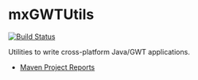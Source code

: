 mxGWTUtils
==========

[![Build Status](https://travis-ci.org/mxro/mxGWTUtils.svg?branch=master)](https://travis-ci.org/mxro/mxGWTUtils)

Utilities to write cross-platform Java/GWT applications.

- [Maven Project Reports](http://modules.appjangle.com/mxGWTUtils/latest/project-reports.html)

